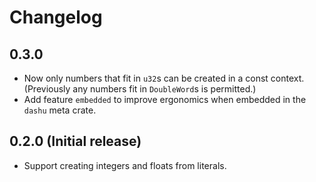 # Changelog

## 0.3.0

- Now only numbers that fit in `u32`s can be created in a const context. (Previously any numbers fit in `DoubleWord`s is permitted.)
- Add feature `embedded` to improve ergonomics when embedded in the `dashu` meta crate.

## 0.2.0 (Initial release)

- Support creating integers and floats from literals.
